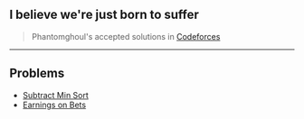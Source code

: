 ## I believe we're just born to suffer
> Phantomghoul's accepted solutions in [Codeforces](https://codeforces.com/profile/Phantomghoul)

---

## Problems
- [Subtract Min Sort](https://github.com/Phantomghoul/I-believe-we-re-born-to-suffer-in-this-world-and-this-repository-is-proof-of-my-sufferage/blob/master/2060D.cpp)
- [Earnings on Bets]()